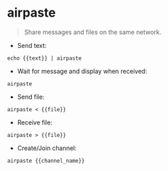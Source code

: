 # airpaste

> Share messages and files on the same network.

- Send text:

`echo {{text}} | airpaste`

- Wait for message and display when received:

`airpaste`

- Send file:

`airpaste < {{file}}`

- Receive file:

`airpaste > {{file}}`

- Create/Join channel:

`airpaste {{channel_name}}`
